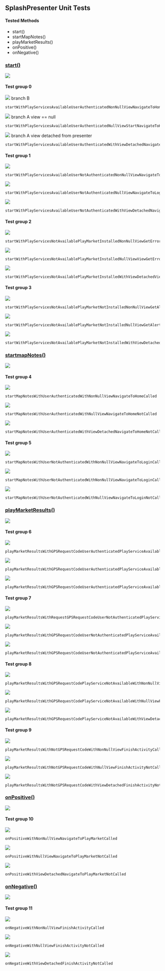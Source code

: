 ## SplashPresenter Unit Tests

#### Tested Methods

-  start()
- startMapNotes()
- playMarketResults()
- onPositive()
- onNegative()

### <u>start()</u>

![](unit/splash_presenter_start.png)

#### Test group 0	

![](unit/b.png)  branch B

```
startWithPlayServicesAvailableUserAuthenticatedNonNullViewNavigateToHomeCalled
```

![](unit/a.png)	branch A 	view == null

```
startWithPlayServicesAvailableUserAuthenticatedNullViewStartNavigateToHomeNotCalled
```

![](unit/a.png)	branch A	view detached from presenter

```
startWithPlayServicesAvailableUserAuthenticatedWithViewDetachedNavigateToHomeNotCalled
```

#### Test group 1

 ![](unit/c.png)

```
startWithPlayServicesAvailableUserNotAuthenticatedNonNullViewNavigateToLoginCalled
```

![](unit/a.png) 

```
startWithPlayServicesAvailableUserNotAuthenticatedNullViewNavigateToLoginNotCalled
```

![](unit/a.png) 

```
startWithPlayServicesAvailableUserNotAuthenticatedWithViewDetachedNavigateToLoginNotCalled
```

#### Test group 2

![](unit/d.png) 

```
startWithPlayServicesNotAvailablePlayMarketInstalledNonNullViewGetErrorDialog
```

![](unit/a.png) 

```
startWithPlayServicesNotAvailablePlayMarketInstalledNullViewViewGetErrorDialogNotCalled
```

![](unit/a.png)  

```
startWithPlayServicesNotAvailablePlayMarketInstalledWithViewDetachedViewGetErrorDialogNotCalled
```

#### Test group 3

![](unit/e.png) 

```
startWithPlayServicesNotAvailablePlayMarketNotInstalledNonNullViewGetAlertDialog
```

![](unit/a.png) 

```
startWithPlayServicesNotAvailablePlayMarketNotInstalledNullViewGetAlertDialogNotCalled
```

![](unit/a.png) 

```
startWithPlayServicesNotAvailablePlayMarketNotInstalledWithViewDetachedGetAlertDialogNotCalled
```



### <u>startmapNotes()</u>



![](unit/splash_presenter_start_map_notes.png)

#### Test group 4

![](unit/b.png) 

```
startMapNotesWithUserAuthenticatedWithNonNullViewNavigateToHomeCalled
```

![](unit/a.png) 

```
startMapNotesWithUserAuthenticatedWithNullViewNavigateToHomeNotCalled
```

![](unit/a.png) 

```
startMapNotesWithUserAuthenticatedWithViewDetachedNavigateToHomeNotCalled
```

#### Test group 5

![](unit/c.png) 

```
startMapNotesWithUserNotAuthenticatedWithNonNullViewNavigateToLoginCalled
```

![](unit/a.png) 

```
startMapNotesWithUserNotAuthenticatedWithNonNullViewNavigateToLoginCalled
```

  ![](unit/a.png) 

```
startMapNotesWithUserNotAuthenticatedWithNullViewNavigateToLoginNotCalled
```



### <u>playMarketResults()</u>



![](unit/splash_presenter_play_market_results.png)

#### Test group 6

![](unit/b.png) 

```
playMarketResultsWithGPSRequestCodeUserAuthenticatedPlayServiceAvailableWithNonNullViewNavigateToHomeCalled
```

![](unit/a.png) 

```
playMarketResultsWithGPSRequestCodeUserAuthenticatedPlayServiceAvailableWithNullViewNavigateToHomeNotCalled
```

![](unit/a.png) 

```
playMarketResultsWithGPSRequestCodeUserAuthenticatedPlayServiceAvailableWithViewDetachedNavigateToHomeNotCalled
```

#### Test group 7

![](unit/c.png) 

```
playMarketResultsWithRequestGPSRequestCodeUserNotAuthenticatedPlayServiceAvailableWithNonNullViewNavigateToLoginCalled
```

![](unit/a.png) 

```
playMarketResultsWithGPSRequestCodeUserNotAuthenticatedPlayServiceAvailableWithNullViewNavigateToLoginCalledNotCalled
```

![](unit/a.png) 

```
playMarketResultsWithGPSRequestCodeUserNotAuthenticatedPlayServiceAvailableWithViewDetachedNavigateToLoginCalledNotCalled
```

#### Test group 8

![](unit/d.png) 

```
playMarketResultsWithGPSRequestCodePlayServiceNotAvailableWithNonNullViewFinishActivityCalled
```

![](unit/a.png) 

```
playMarketResultsWithGPSRequestCodePlayServiceNotAvailableWithNullViewFinishActivityNotCalled
```

![](unit/a.png) 

```
playMarketResultsWithGPSRequestCodePlayServiceNotAvailableWithViewDetachedFinishActivityNotCalled
```

#### Test group 9

![](unit/e.png) 

```
playMarketResultsWithNotGPSRequestCodeWithNonNullViewFinishActivityCalled
```

![](unit/a.png) 

```
playMarketResultsWithNotGPSRequestCodeWithNullViewFinishActivityNotCalled
```

![](unit/a.png) 

```
playMarketResultsWithNotGPSRequestCodeWithViewDetachedFinishActivityNotCalled
```



### <u>onPositive()</u>



![](unit/splash_presenter_on_positive.png)

#### Test group 10

![](unit/b.png) 

```
onPositiveWithNonNullViewNavigateToPlayMarketCalled
```

![](unit/a.png) 

```
onPositiveWithNullViewNavigateToPlayMarketNotCalled
```

![](unit/a.png) 

```
onPositiveWithViewDetachedNavigateToPlayMarketNotCalled
```



### <u>onNegative()</u>



![](unit/splash_presenter_on_negative.png)

#### Test group 11

![](unit/b.png) 

```
onNegativeWithNonNullViewFinishActivityCalled
```

![](unit/a.png) 

```
onNegativeWithNullViewFinishActivityNotCalled
```

![](unit/a.png) 

```
onNegativeWithViewDetachedFinishActivityNotCalled
```

